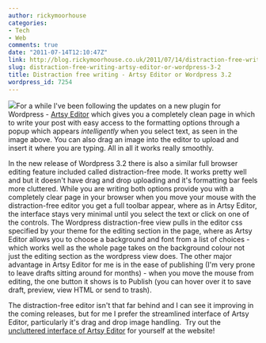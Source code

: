 ```yaml
---
author: rickymoorhouse
categories:
- Tech
- Web
comments: true
date: "2011-07-14T12:10:47Z"
link: http://blog.rickymoorhouse.co.uk/2011/07/14/distraction-free-writing-artsy-editor-or-wordpress-3-2/
slug: distraction-free-writing-artsy-editor-or-wordpress-3-2
title: Distraction free writing - Artsy Editor or Wordpress 3.2
wordpress_id: 7254
---
```


[![](http://rickymoorhouse.files.wordpress.com/2011/07/artsy-popup.png)](http://rickymoorhouse.files.wordpress.com/2011/07/artsy-popup.png)For a while I've been following the updates on a new plugin for Wordpress - [Artsy Editor](http://artsyeditor.com/) which gives you a completely clean page in which to write your post with easy access to the formatting options through a popup which appears _intelligently_ when you select text, as seen in the image above. You can also drag an image into the editor to upload and insert it where you are typing. All in all it works really smoothly.

In the new release of Wordpress 3.2 there is also a similar full browser editing feature included called distraction-free mode. It works pretty well and but it doesn't have drag and drop uploading and it's formatting bar feels more cluttered. While you are writing both options provide you with a completely clear page in your browser when you move your mouse with the distraction-free editor you get a full toolbar appear, where as in Artsy Editor, the interface stays very minimal until you select the text or click on one of the controls. The Wordpress distraction-free view pulls in the editor css specified by your theme for the editing section in the page, where as Artsy Editor allows you to choose a background and font from a list of choices - which works well as the whole page takes on the background colour not just the editing section as the wordpress view does. The other major advantage in Artsy Editor for me is in the ease of publishing (I'm very prone to leave drafts sitting around for months) - when you move the mouse from editing, the one button it shows is to Publish (you can hover over it to save draft, preview, view HTML or send to trash).

The distraction-free editor isn't that far behind and I can see it improving in the coming releases, but for me I prefer the streamlined interface of Artsy Editor, particularly it's drag and drop image handling.  Try out the [uncluttered interface of Artsy Editor](http://artsyeditor.com/) for yourself at the website!
